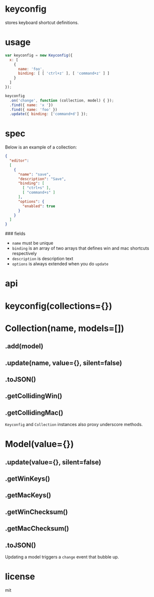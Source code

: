 # keyconfig

stores keyboard shortcut definitions.

# usage

```js
var keyconfig = new Keyconfig({
  x: [ 
    { 
      name: 'foo', 
      binding: [ [ 'ctrl+z' ], [ 'command+z' ] ]
    } 
  ]
});

keyconfig
  .on('change', function (collection, model) { });
  .find({ name: 'x '})
  .find({ name: 'foo' })
  .update({ binding: ['command+d'] });
```

# spec

Below is an example of a collection:

```json
{
  "editor":
  [
    {
      "name": "save",
      "description": "Save",
      "binding": [
        [ "ctrl+s" ],
        [ "command+s" ]
      ],
      "options": {
        "enabled": true
      }
    }
  ]
}
```

### fields

- `name` must be unique
- `binding` is an array of two arrays that defines win and mac shortcuts respectively
- `description` is description text
- `options` is always extended when you do `update`

# api

# keyconfig(collections={})

# Collection(name, models=[])

## .add(model)
## .update(name, value={}, silent=false)
## .toJSON()
## .getCollidingWin()
## .getCollidingMac()

`Keyconfig` and `Collection` instances also proxy underscore methods.

# Model(value={})

## .update(value={}, silent=false)
## .getWinKeys()
## .getMacKeys()
## .getWinChecksum()
## .getMacChecksum()
## .toJSON()

Updating a model triggers a `change` event that bubble up.

# license

mit